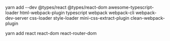 yarn add --dev @types/react @types/react-dom awesome-typescript-loader html-webpack-plugin typescript webpack webpack-cli webpack-dev-server css-loader style-loader mini-css-extract-plugin clean-webpack-plugin


yarn add react react-dom react-router-dom
